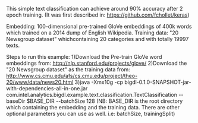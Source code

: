 This simple text classification can achieve around 90% accuracy after 2 epoch training.
(It was first described in: https://github.com/fchollet/keras)

Embedding: 100-dimensional pre-trained GloVe embeddings of 400k words which trained on a 2014 dump of English Wikipedia.
Training data: "20 Newsgroup dataset" whichcontaining 20 categories and with totally 19997 texts.

Steps to run this example:
1)Download the Pre-train GloVe word embeddings from: http://nlp.stanford.edu/projects/glove/
2)Download the "20 Newsgroup dataset" as the training data from: http://www.cs.cmu.edu/afs/cs.cmu.edu/project/theo-20/www/data/news20.html
3)java -Xmx10g -cp bigdl-0.1.0-SNAPSHOT-jar-with-dependencies-all-in-one.jar  com.intel.analytics.bigdl.example.text.classification.TextClassification  --baseDir $BASE_DIR  --batchSize 128
(NB: BASE_DIR is the root directory which containing the embedding and the training data. There are other optional parameters you can use as well. i.e: batchSize, trainingSplit)